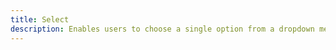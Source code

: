 ```yaml
---
title: Select
description: Enables users to choose a single option from a dropdown menu that presents a list of selectable items.
---
```

